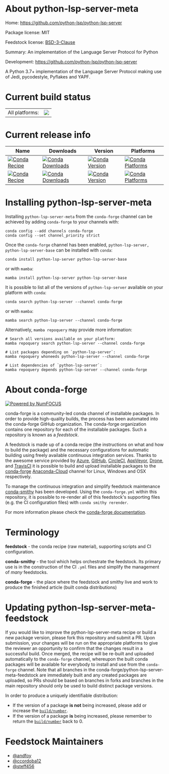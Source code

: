 About python-lsp-server-meta
============================

Home: https://github.com/python-lsp/python-lsp-server

Package license: MIT

Feedstock license: [BSD-3-Clause](https://github.com/conda-forge/python-lsp-server-feedstock/blob/main/LICENSE.txt)

Summary: An implementation of the Language Server Protocol for Python

Development: https://github.com/python-lsp/python-lsp-server

A Python 3.7+ implementation of the Language Server Protocol
making use of Jedi, pycodestyle, Pyflakes and YAPF.


Current build status
====================


<table><tr><td>All platforms:</td>
    <td>
      <a href="https://dev.azure.com/conda-forge/feedstock-builds/_build/latest?definitionId=12538&branchName=main">
        <img src="https://dev.azure.com/conda-forge/feedstock-builds/_apis/build/status/python-lsp-server-feedstock?branchName=main">
      </a>
    </td>
  </tr>
</table>

Current release info
====================

| Name | Downloads | Version | Platforms |
| --- | --- | --- | --- |
| [![Conda Recipe](https://img.shields.io/badge/recipe-python--lsp--server-green.svg)](https://anaconda.org/conda-forge/python-lsp-server) | [![Conda Downloads](https://img.shields.io/conda/dn/conda-forge/python-lsp-server.svg)](https://anaconda.org/conda-forge/python-lsp-server) | [![Conda Version](https://img.shields.io/conda/vn/conda-forge/python-lsp-server.svg)](https://anaconda.org/conda-forge/python-lsp-server) | [![Conda Platforms](https://img.shields.io/conda/pn/conda-forge/python-lsp-server.svg)](https://anaconda.org/conda-forge/python-lsp-server) |
| [![Conda Recipe](https://img.shields.io/badge/recipe-python--lsp--server--base-green.svg)](https://anaconda.org/conda-forge/python-lsp-server-base) | [![Conda Downloads](https://img.shields.io/conda/dn/conda-forge/python-lsp-server-base.svg)](https://anaconda.org/conda-forge/python-lsp-server-base) | [![Conda Version](https://img.shields.io/conda/vn/conda-forge/python-lsp-server-base.svg)](https://anaconda.org/conda-forge/python-lsp-server-base) | [![Conda Platforms](https://img.shields.io/conda/pn/conda-forge/python-lsp-server-base.svg)](https://anaconda.org/conda-forge/python-lsp-server-base) |

Installing python-lsp-server-meta
=================================

Installing `python-lsp-server-meta` from the `conda-forge` channel can be achieved by adding `conda-forge` to your channels with:

```
conda config --add channels conda-forge
conda config --set channel_priority strict
```

Once the `conda-forge` channel has been enabled, `python-lsp-server, python-lsp-server-base` can be installed with `conda`:

```
conda install python-lsp-server python-lsp-server-base
```

or with `mamba`:

```
mamba install python-lsp-server python-lsp-server-base
```

It is possible to list all of the versions of `python-lsp-server` available on your platform with `conda`:

```
conda search python-lsp-server --channel conda-forge
```

or with `mamba`:

```
mamba search python-lsp-server --channel conda-forge
```

Alternatively, `mamba repoquery` may provide more information:

```
# Search all versions available on your platform:
mamba repoquery search python-lsp-server --channel conda-forge

# List packages depending on `python-lsp-server`:
mamba repoquery whoneeds python-lsp-server --channel conda-forge

# List dependencies of `python-lsp-server`:
mamba repoquery depends python-lsp-server --channel conda-forge
```


About conda-forge
=================

[![Powered by
NumFOCUS](https://img.shields.io/badge/powered%20by-NumFOCUS-orange.svg?style=flat&colorA=E1523D&colorB=007D8A)](https://numfocus.org)

conda-forge is a community-led conda channel of installable packages.
In order to provide high-quality builds, the process has been automated into the
conda-forge GitHub organization. The conda-forge organization contains one repository
for each of the installable packages. Such a repository is known as a *feedstock*.

A feedstock is made up of a conda recipe (the instructions on what and how to build
the package) and the necessary configurations for automatic building using freely
available continuous integration services. Thanks to the awesome service provided by
[Azure](https://azure.microsoft.com/en-us/services/devops/), [GitHub](https://github.com/),
[CircleCI](https://circleci.com/), [AppVeyor](https://www.appveyor.com/),
[Drone](https://cloud.drone.io/welcome), and [TravisCI](https://travis-ci.com/)
it is possible to build and upload installable packages to the
[conda-forge](https://anaconda.org/conda-forge) [Anaconda-Cloud](https://anaconda.org/)
channel for Linux, Windows and OSX respectively.

To manage the continuous integration and simplify feedstock maintenance
[conda-smithy](https://github.com/conda-forge/conda-smithy) has been developed.
Using the ``conda-forge.yml`` within this repository, it is possible to re-render all of
this feedstock's supporting files (e.g. the CI configuration files) with ``conda smithy rerender``.

For more information please check the [conda-forge documentation](https://conda-forge.org/docs/).

Terminology
===========

**feedstock** - the conda recipe (raw material), supporting scripts and CI configuration.

**conda-smithy** - the tool which helps orchestrate the feedstock.
                   Its primary use is in the construction of the CI ``.yml`` files
                   and simplify the management of *many* feedstocks.

**conda-forge** - the place where the feedstock and smithy live and work to
                  produce the finished article (built conda distributions)


Updating python-lsp-server-meta-feedstock
=========================================

If you would like to improve the python-lsp-server-meta recipe or build a new
package version, please fork this repository and submit a PR. Upon submission,
your changes will be run on the appropriate platforms to give the reviewer an
opportunity to confirm that the changes result in a successful build. Once
merged, the recipe will be re-built and uploaded automatically to the
`conda-forge` channel, whereupon the built conda packages will be available for
everybody to install and use from the `conda-forge` channel.
Note that all branches in the conda-forge/python-lsp-server-meta-feedstock are
immediately built and any created packages are uploaded, so PRs should be based
on branches in forks and branches in the main repository should only be used to
build distinct package versions.

In order to produce a uniquely identifiable distribution:
 * If the version of a package **is not** being increased, please add or increase
   the [``build/number``](https://docs.conda.io/projects/conda-build/en/latest/resources/define-metadata.html#build-number-and-string).
 * If the version of a package **is** being increased, please remember to return
   the [``build/number``](https://docs.conda.io/projects/conda-build/en/latest/resources/define-metadata.html#build-number-and-string)
   back to 0.

Feedstock Maintainers
=====================

* [@andfoy](https://github.com/andfoy/)
* [@ccordoba12](https://github.com/ccordoba12/)
* [@steff456](https://github.com/steff456/)

